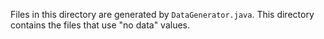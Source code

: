 Files in this directory are generated by `DataGenerator.java`.
This directory contains the files that use "no data" values.
